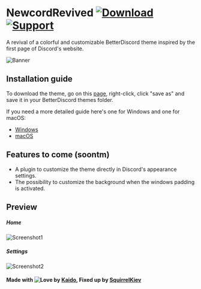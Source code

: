 # NewcordRevived [![Download][download-badge]][download-link] [![Support][support-badge]][support-link]

[download-badge]: https://raw.githubusercontent.com/SquirrelKiev/NewcordRevived/main/icons/github/download.svg
[support-badge]: https://raw.githubusercontent.com/SquirrelKiev/NewcordRevived/main/icons/github/support.svg
[download-link]: https://raw.githubusercontent.com/SquirrelKiev/NewcordRevived/main/src/newcord.theme.css
[support-link]: https://github.com/SquirrelKiev/NewcordRevived/issues

A revival of a colorful and customizable BetterDiscord theme inspired by the first page of Discord's website.

![Banner](https://i.imgur.com/wETAyVA.png)

## Installation guide

To download the theme, go on this [page][download-link], right-click, click "save as" and save it in your BetterDiscord themes folder.

If you need a more detailed guide here's one for Windows and one for macOS:

-   [Windows](https://github.com/SquirrelKiev/NewcordRevived/blob/main/guides/windows.md)
-   [macOS](https://github.com/SquirrelKiev/NewcordRevived/blob/main/guides/macOS.md)

## Features to come (soontm)

-   A plugin to customize the theme directly in Discord's appearance settings.
-   The possibility to customize the background when the windows padding is activated.

## Preview

##### Home

![Screenshot1](https://i.imgur.com/YDMGVNL.png)

##### Settings

![Screenshot2](https://i.imgur.com/bYrxbPt.png)

#### **Made with ![Love](https://raw.githubusercontent.com/SquirrelKiev/NewcordRevived/main/icons/github/heart.svg) by [Kaido](https://github.com/kaiidoo), Fixed up by [SquirrelKiev](https://github.com/SquirrelKiev)**
